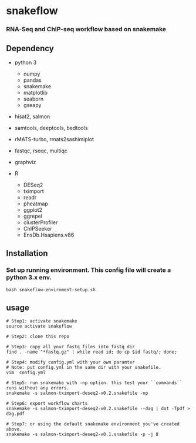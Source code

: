 # snakeflow

### RNA-Seq and ChIP-seq workflow based on snakemake

## Dependency
* python 3
  - numpy
  - pandas
  - snakemake
  - matplotlib
  - seaborn
  - gseapy

* hisat2, salmon
* samtools, deeptools, bedtools
* rMATS-turbo, rmats2sashimiplot
* fastqc, rseqc, multiqc
* graphviz
* R
  - DESeq2
  - tximport
  - readr
  - pheatmap
  - ggplot2
  - ggrepel
  - clusterProfiler
  - ChIPSeeker
  - EnsDb.Hsapiens.v86

## Installation

### Set up running environment. This config file will create a python 3.x env.

    bash snakeflow-enviroment-setup.sh
    
## usage
    
    # Step1: activate snakemake
    source activate snakeflow

    # Step2: clone this repo
    
    # Step3: copy all your fastq files into fastq dir
    find . -name "*fastq.gz" | while read id; do cp $id fastq/; done;
    
    # Step4: modify config.yml with your own paramter
    # Note: put config.yml in the same dir with your snakefile.
    vim  config.yml

    # Step5: run snakemake with -np option. this test your ``commands`` runs without any errors.
    snakemake -s salmon-tximport-deseq2-v0.2.snakefile -np

    # Step6: export workflow charts
    snakemake -s salmon-tximport-deseq2-v0.2.snakefile --dag | dot -Tpdf > dag.pdf

    # Step7: or using the default snakemake environment you've created above.
    snakemake -s salmon-tximport-deseq2-v0.1.snakefile -p -j 8
